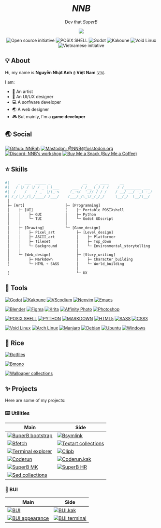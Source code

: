 <h1 align="center"><i>NNB</i></h1>
<p align="center">Dev that <i>SuperB</i></p>
<p align="center"><img src="https://github-readme-stats.vercel.app/api?username=NNBnh&show_icons=true&title_color=F7CA88&text_color=F8F8F8&icon_color=F7CA88&bg_color=181818"></p>
<p align="center"><img src="https://img.shields.io/badge/open_source%20-%2335BF5C.svg?style=for-the-badge&logo=open-source-initiative&logoColor=FFFFFF" alt="Open source initiative"> <img src="https://img.shields.io/badge/posix_shell%20-%23121011.svg?style=for-the-badge&logo=gnu-bash&logoColor=white" alt="POSIX SHELL"> <img src="https://img.shields.io/badge/godot%20-%23478CBF.svg?style=for-the-badge&logo=godot-engine&logoColor=FFFFFF" alt="Godot"> <img src="https://img.shields.io/badge/kakoune%20-%23F9765A.svg?style=for-the-badge&logo=kodi&logoColor=FFFFFF" alt="Kakoune"> <img src="https://img.shields.io/badge/void_linux%20-%23478061.svg?style=for-the-badge&logo=linux&logoColor=FFFFFF" alt="Void Linux"> <img src="https://img.shields.io/badge/vietnam%20-%23F75341.svg?style=for-the-badge&logo=reverbnation&logoColor=FED06E" alt="Vietnamese initiative"></p>

## 💡 About
Hi, my name is **Nguyễn Nhật Anh** `@` **Việt Nam** 🇻🇳.

I am:
- 🎨 An artist
- 🎲 An UI/UX designer
- 💻 A sorfware developer
- 🌏 A web designer
- 🎮 But mainly, I'm a **game developer**

## 🌏 Social
[![Github: NNBnh](https://img.shields.io/github/followers/NNBnh?labelColor=24292E&color=24292E&label=github%20NNBnh&logo=github&logoColor=FFFFFF&style=for-the-badge)](https://github.com/NNBnh)
[![Mastodon: @NNB@fosstodon.org](https://img.shields.io/mastodon/follow/255593?labelColor=3088D4&color=3088D4&domain=https%3A%2F%2Ffosstodon.org&label=mastodon%20%40NNB%20%40fosstodon.org&logo=mastodon&logoColor=FFFFFF&style=for-the-badge)](https://fosstodon.org/web/accounts/255593)
[![Discord: NNB's workshop](https://img.shields.io/discord/740843363343007754?labelColor=6E84D2&color=6E84D2&label=discord%20NNB%27s%20workshop&logo=discord&logoColor=FFFFFF&style=for-the-badge)](https://discord.gg/H5r5GqUsSm)
[![Buy Me a Snack (Buy Me a Coffee)](https://img.shields.io/badge/buy_me_a_coffee%20-%23F7CA88.svg?logo=buy-me-a-coffee&logoColor=333333&style=for-the-badge)](https://www.buymeacoffee.com/nnbnh)

## ⭐ Skills
```python
#|    _  ___  _____ _               __    _ ____     __
#|   / |/ / |/ / _ | )___      ___ / /__ (_) / /    / /________ ___
#|  /    /    / _  |/(_-<     (_-</  '_// / / /    / __/ __/ -_) -_)
#| /_/|_/_/|_/____/ /___/    /___/_/\_\/_/_/_/     \__/_/  \__/\__/
 │
 ├─ [Art]                   ├─ [Programming]
 │    ├─ [UI]               ┆    ├─ Portable POSIXshell
 │    │    ├─ GUI           │    ├─ Python
 │    │    └─ TUI           │    └─ Godot GDscript
 │    │                     │
 │    ├─ [Drawing]          └─ [Game_design]
 │    │    ├─ Pixel_art          ├─ [Level_design]
 │    │    ├─ ASCII_art          │    ├─ Platformer
 │    │    ├─ Tileset            │    ├─ Top_down
 │    │    └─ Background         │    └─ Environmental_storytelling
 │    │                          │
 │    └─ [Web_design]            ├─ [Story_writing]
 │         ├─ Markdown           │    ├─ Character_building
 ┆         └─ HTML + SASS        │    └─ World_building
                                 │
 ┆                               └─ UX

```

## 🧰 Tools
[![Godot](https://img.shields.io/badge/godot%20-%23478CBF.svg?style=for-the-badge&logo=godot-engine&logoColor=FFFFFF)](https://godotengine.org)
[![Kakoune](https://img.shields.io/badge/kakoune%20-%23F9765A.svg?style=for-the-badge&logo=kodi&logoColor=FFFFFF)](https://kakoune.org)
[![VScodium](https://img.shields.io/badge/vscodium%20-%23007ACC.svg?style=for-the-badge&logo=visual-studio-code&logoColor=FFFFFF)](https://vscodium.com)
[![Neovim](https://img.shields.io/badge/neovim%20-%2357A143.svg?style=for-the-badge&logo=neovim&logoColor=FFFFFF)](https://neovim.io)
[![Emacs](https://img.shields.io/badge/emacs%20-%237F5AB6.svg?style=for-the-badge&logo=gnu-emacs&logoColor=FFFFFF)](https://www.gnu.org/software/emacs)

[![Blender](https://img.shields.io/badge/blender%20-%23F5792A.svg?style=for-the-badge&logo=blender&logoColor=FFFFFF)](https://www.blender.org)
[![Figma](https://img.shields.io/badge/figma%20-%23F24E1E.svg?style=for-the-badge&logo=figma&logoColor=FFFFFF)](https://www.figma.com)
[![Krita](https://img.shields.io/badge/krita%20-%233BABFF.svg?style=for-the-badge&logo=krita&logoColor=FFFFFF)](https://krita.org)
[![Affinity Photo](https://img.shields.io/badge/affinity_photo%20-%237E4DD2.svg?style=for-the-badge&logo=affinity-photo&logoColor=FFFFFF)](https://affinity.serif.com/en-gb/photo)
[![Photoshop](https://img.shields.io/badge/photoshop%20-%2331A8FF.svg?style=for-the-badge&logo=adobe-photoshop&logoColor=FFFFFF)](https://alternativeto.net/software/adobe-photoshop)

[![POSIX SHELL](https://img.shields.io/badge/posix_shell%20-%23121011.svg?style=for-the-badge&logo=gnu-bash&logoColor=white)](https://github.com/dylanaraps/pure-sh-bible)
[![PYTHON](https://img.shields.io/badge/python%20-%2314354C.svg?style=for-the-badge&logo=python&logoColor=FFFFFF)](https://www.python.org)
[![MARKDOWN](https://img.shields.io/badge/markdown-%23000000.svg?style=for-the-badge&logo=markdown&logoColor=FFFFFF)](https://pandoc.org)
[![HTML5](https://img.shields.io/badge/html5%20-%23E34F26.svg?style=for-the-badge&logo=html5&logoColor=FFFFFF)](https://pandoc.org)
[![SASS](https://img.shields.io/badge/sass%20-%23CC6699.svg?style=for-the-badge&logo=sass&logoColor=FFFFFF)](https://sass-lang.com)
[![CSS3](https://img.shields.io/badge/css3%20-%231572B6.svg?style=for-the-badge&logo=css3&logoColor=FFFFFF)](https://sass-lang.com)

[![Void Linux](https://img.shields.io/badge/void_linux%20-%23478061.svg?style=for-the-badge&logo=linux&logoColor=FFFFFF)](https://voidlinux.org)
[![Arch Linux](https://img.shields.io/badge/arch_linux%20-%231793D1.svg?style=for-the-badge&logo=arch-linux&logoColor=FFFFFF)](https://www.archlinux.org)
[![Manjaro](https://img.shields.io/badge/manjaro%20-%2335BF5C.svg?style=for-the-badge&logo=manjaro&logoColor=FFFFFF)](https://manjaro.org)
[![Debian](https://img.shields.io/badge/debian%20-%23A81D33.svg?style=for-the-badge&logo=debian&logoColor=FFFFFF)](https://www.debian.org)
[![Ubuntu](https://img.shields.io/badge/ubuntu%20-%23E95420.svg?style=for-the-badge&logo=ubuntu&logoColor=FFFFFF)](https://ubuntu.com)
[![Windows](https://img.shields.io/badge/windows%20-%230078D6.svg?style=for-the-badge&logo=windows&logoColor=FFFFFF)](https://www.microsoft.com/en-gb/software-download/windows10)

## 🎀 Rice
[![Đotfiles](https://github-readme-stats.vercel.app/api/pin/?username=NNBnh&repo=dots&show_icons=true&title_color=F7CA88&text_color=F8F8F8&icon_color=F7CA88&bg_color=181818)](https://github.com/NNBnh/dots)

[![Bmono](https://github-readme-stats.vercel.app/api/pin/?username=NNBnh&repo=bmono&show_icons=true&title_color=F7CA88&text_color=F8F8F8&icon_color=F7CA88&bg_color=181818)](https://github.com/NNBnh/bmono)

[![Wallpaper collections](https://github-readme-stats.vercel.app/api/pin/?username=NNBnh&repo=wallpaper-collections&show_icons=true&title_color=F7CA88&text_color=F8F8F8&icon_color=F7CA88&bg_color=181818)](https://github.com/NNBnh/wallpaper-collections)

## ✨ Projects
Here are some of my projects:

### ⌨️ Utilities
|Main|Side|
|----|----|
|[![BuperB bootstrap](https://github-readme-stats.vercel.app/api/pin/?username=NNBnh&repo=superb-bootstrap&show_icons=true&title_color=F7CA88&text_color=F8F8F8&icon_color=F7CA88&bg_color=181818)](https://github.com/NNBnh/superb-bootstrap)|[![Bsymlink](https://github-readme-stats.vercel.app/api/pin/?username=NNBnh&repo=bsymlink&show_icons=true&title_color=F7CA88&text_color=F8F8F8&icon_color=F7CA88&bg_color=181818)](https://github.com/NNBnh/bsymlink)|
|[![Bfetch](https://github-readme-stats.vercel.app/api/pin/?username=NNBnh&repo=bfetch&show_icons=true&title_color=F7CA88&text_color=F8F8F8&icon_color=F7CA88&bg_color=181818)](https://github.com/NNBnh/bfetch)|[![Textart collections](https://github-readme-stats.vercel.app/api/pin/?username=NNBnh&repo=textart-collections&show_icons=true&title_color=F7CA88&text_color=F8F8F8&icon_color=F7CA88&bg_color=181818)](https://github.com/NNBnh/textart-collections)|
|[![Terminal explorer](https://github-readme-stats.vercel.app/api/pin/?username=NNBnh&repo=terminal-explorer&show_icons=true&title_color=F7CA88&text_color=F8F8F8&icon_color=F7CA88&bg_color=181818)](https://github.com/NNBnh/terminal-explorer)|[![Clipb](https://github-readme-stats.vercel.app/api/pin/?username=NNBnh&repo=clipb&show_icons=true&title_color=F7CA88&text_color=F8F8F8&icon_color=F7CA88&bg_color=181818)](https://github.com/NNBnh/clipb)|
|[![Coderun](https://github-readme-stats.vercel.app/api/pin/?username=NNBnh&repo=coderun&show_icons=true&title_color=F7CA88&text_color=F8F8F8&icon_color=F7CA88&bg_color=181818)](https://github.com/NNBnh/coderun)|[![Coderun.kak](https://github-readme-stats.vercel.app/api/pin/?username=NNBnh&repo=coderun.kak&show_icons=true&title_color=F7CA88&text_color=F8F8F8&icon_color=F7CA88&bg_color=181818)](https://github.com/NNBnh/coderun.kak)|
|[![SuperB MK](https://github-readme-stats.vercel.app/api/pin/?username=NNBnh&repo=mk&show_icons=true&title_color=F7CA88&text_color=F8F8F8&icon_color=F7CA88&bg_color=181818)](https://github.com/NNBnh/mk)|[![SuperB HR](https://github-readme-stats.vercel.app/api/pin/?username=NNBnh&repo=hr&show_icons=true&title_color=F7CA88&text_color=F8F8F8&icon_color=F7CA88&bg_color=181818)](https://github.com/NNBnh/hr)|
|[![Sed collections](https://github-readme-stats.vercel.app/api/pin/?username=NNBnh&repo=sed-collections&show_icons=true&title_color=F7CA88&text_color=F8F8F8&icon_color=F7CA88&bg_color=181818)](https://github.com/NNBnh/sed-collections)||

### 🌈 BUI
|Main|Side|
|----|----|
|[![BUI](https://github-readme-stats.vercel.app/api/pin/?username=NNBnh&repo=bui&show_icons=true&title_color=F7CA88&text_color=F8F8F8&icon_color=F7CA88&bg_color=181818)](https://github.com/NNBnh/bui)|[![BUI.kak](https://github-readme-stats.vercel.app/api/pin/?username=NNBnh&repo=bui.kak&show_icons=true&title_color=F7CA88&text_color=F8F8F8&icon_color=F7CA88&bg_color=181818)](https://github.com/NNBnh/bui.kak)|
|[![BUI appearance](https://github-readme-stats.vercel.app/api/pin/?username=NNBnh&repo=bui-appearance&show_icons=true&title_color=F7CA88&text_color=F8F8F8&icon_color=F7CA88&bg_color=181818)](https://github.com/NNBnh/bui-appearance)|[![BUI terminal](https://github-readme-stats.vercel.app/api/pin/?username=NNBnh&repo=bui-terminal&show_icons=true&title_color=F7CA88&text_color=F8F8F8&icon_color=F7CA88&bg_color=181818)](https://github.com/NNBnh/bui-terminal)|
